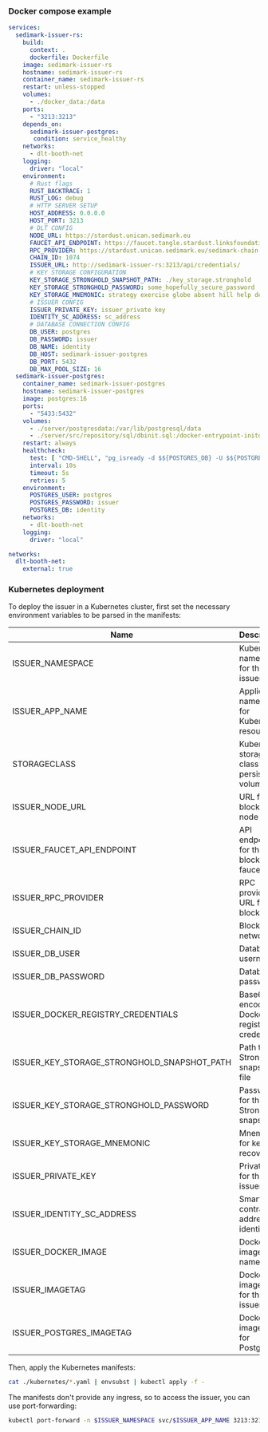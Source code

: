 ### Docker compose example
```yaml
services:
  sedimark-issuer-rs:
    build:
      context: .
      dockerfile: Dockerfile
    image: sedimark-issuer-rs
    hostname: sedimark-issuer-rs
    container_name: sedimark-issuer-rs
    restart: unless-stopped
    volumes:
      - ./docker_data:/data
    ports:
      - "3213:3213"
    depends_on:
      sedimark-issuer-postgres:
       condition: service_healthy 
    networks:
      - dlt-booth-net
    logging:
      driver: "local"
    environment:
      # Rust flags
      RUST_BACKTRACE: 1
      RUST_LOG: debug
      # HTTP SERVER SETUP
      HOST_ADDRESS: 0.0.0.0
      HOST_PORT: 3213
      # DLT CONFIG
      NODE_URL: https://stardust.unican.sedimark.eu
      FAUCET_API_ENDPOINT: https://faucet.tangle.stardust.linksfoundation.com/api/enqueue
      RPC_PROVIDER: https://stardust.unican.sedimark.eu/sedimark-chain
      CHAIN_ID: 1074
      ISSUER_URL: http://sedimark-issuer-rs:3213/api/credentials/
      # KEY STORAGE CONFIGURATION
      KEY_STORAGE_STRONGHOLD_SNAPSHOT_PATH: ./key_storage.stronghold
      KEY_STORAGE_STRONGHOLD_PASSWORD: some_hopefully_secure_password
      KEY_STORAGE_MNEMONIC: strategy exercise globe absent hill help demand mistake rival report fame owner drift treat gather gospel anxiety limb tribe exhaust october foil title account
      # ISSUER CONFIG
      ISSUER_PRIVATE_KEY: issuer_private key
      IDENTITY_SC_ADDRESS: sc_address
      # DATABASE CONNECTION CONFIG
      DB_USER: postgres
      DB_PASSWORD: issuer
      DB_NAME: identity
      DB_HOST: sedimark-issuer-postgres
      DB_PORT: 5432
      DB_MAX_POOL_SIZE: 16
  sedimark-issuer-postgres:
    container_name: sedimark-issuer-postgres
    hostname: sedimark-issuer-postgres
    image: postgres:16
    ports:
      - "5433:5432"
    volumes: 
      - ./server/postgresdata:/var/lib/postgresql/data
      - ./server/src/repository/sql/dbinit.sql:/docker-entrypoint-initdb.d/dbinit.sql
    restart: always
    healthcheck:
      test: [ "CMD-SHELL", "pg_isready -d $${POSTGRES_DB} -U $${POSTGRES_USER}" ]
      interval: 10s
      timeout: 5s
      retries: 5
    environment:
      POSTGRES_USER: postgres
      POSTGRES_PASSWORD: issuer
      POSTGRES_DB: identity
    networks:
      - dlt-booth-net
    logging:
      driver: "local"

networks:
  dlt-booth-net:
    external: true
```

### Kubernetes deployment 

To deploy the issuer in a Kubernetes cluster, first set the necessary environment variables to be parsed in the manifests:

| Name                                   | Description                                   | Example (in clear text)                                                                      | base64 |
|----------------------------------------|-----------------------------------------------|--------------------------------------------------------------------------------------------|--------|
| ISSUER_NAMESPACE                       | Kubernetes namespace for the issuer           | dlt-booth                                                                                  | No     |
| ISSUER_APP_NAME                        | Application name used for Kubernetes resources| issuer                                                                                     | No     |
| STORAGECLASS                           | Kubernetes storage class for persistent volumes| nfs-storageclass                                                                          | No     |
| ISSUER_NODE_URL                        | URL for the blockchain node                   | https://stardust.unican.sedimark.eu                                                        | No     |
| ISSUER_FAUCET_API_ENDPOINT             | API endpoint for the blockchain faucet        | https://faucet.tangle.stardust.linksfoundation.com/api/enqueue                             | No     |
| ISSUER_RPC_PROVIDER                    | RPC provider URL for blockchain               | https://stardust.unican.sedimark.eu/sedimark-chain                                         | No     |
| ISSUER_CHAIN_ID                        | Blockchain network ID                         | 1111                                                                                       | No     |
| ISSUER_DB_USER                         | Database username                             | postgres                                                                                   | No     |
| ISSUER_DB_PASSWORD                     | Database password                             | issuer                                                                                     | Yes    |
| ISSUER_DOCKER_REGISTRY_CREDENTIALS     | Base64 encoded Docker registry credentials    | {"auths":{"registry.example.com":{"username":"user","password":"pass"}}}                   | Yes    |
| ISSUER_KEY_STORAGE_STRONGHOLD_SNAPSHOT_PATH | Path to the Stronghold snapshot file     | ./key_storage.stronghold                                                                   | Yes    |
| ISSUER_KEY_STORAGE_STRONGHOLD_PASSWORD | Password for the Stronghold snapshot          | some_hopefully_secure_password                                                             | Yes    |
| ISSUER_KEY_STORAGE_MNEMONIC            | Mnemonic for key recovery                     | plastic volcano debate cruel wisdom jacket survey voyage panic lecture uniform forest sketch fiber alcohol symbol museum rainbow orbit garden laptop autumn exact melody | Yes    |
| ISSUER_PRIVATE_KEY                     | Private key for the issuer                    | issuer_private_key                                                                         | Yes    |
| ISSUER_IDENTITY_SC_ADDRESS             | Smart contract address for identity           | sc_address                                                                                 | Yes    |
| ISSUER_DOCKER_IMAGE                    | Docker image name                             | registry.example.com/sedimark-issuer-rs                                                    | No     |
| ISSUER_IMAGETAG                        | Docker image tag for the issuer               | latest                                                                                     | No     |
| ISSUER_POSTGRES_IMAGETAG               | Docker image tag for PostgreSQL               | 16                                                                                         | No     |

Then, apply the Kubernetes manifests:

```bash 
cat ./kubernetes/*.yaml | envsubst | kubectl apply -f -
```

The manifests don't provide any ingress, so to access the issuer, you can use port-forwarding:

```bash 
kubectl port-forward -n $ISSUER_NAMESPACE svc/$ISSUER_APP_NAME 3213:3213
```
